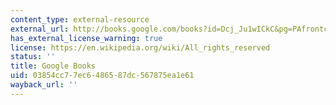 ```yaml
---
content_type: external-resource
external_url: http://books.google.com/books?id=Dcj_Ju1wICkC&pg=PAfrontcover
has_external_license_warning: true
license: https://en.wikipedia.org/wiki/All_rights_reserved
status: ''
title: Google Books
uid: 03854cc7-7ec6-4865-87dc-567875ea1e61
wayback_url: ''
---
```

